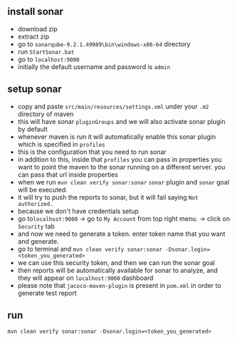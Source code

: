 ## install sonar
* download zip
* extract zip
* go to `sonarqube-9.2.1.49989\bin\windows-x86-64` directory
* run `StartSonar.bat`
* go to `localhost:9000`
* initially the default username and password is `admin`

## setup sonar
* copy and paste `src/main/resources/settings.xml` under your `.m2` directory of maven
* this will have sonar `pluginGroups` and we will also activate sonar plugin by default
* whenever maven is run it will automatically enable this sonar plugin  which is specified in `profiles`
* this is the configuration that you need to run sonar
* in addition to this, inside that `profiles` you can pass in properties you want to point the maven to 
the sonar running on a different server. you can pass that url inside properties
* when we run `mvn clean verify sonar:sonar` `sonar` plugin and `sonar` goal will be executed.
* it will try to push the reports to sonar, but it will fail saying `Not authorized.`
* because we don't have credentials setup 
* go to`localhost:9000` -> go to `My Account` from top right menu.  -> click on `Security` tab
* and now we need to generate a token. enter token name that you want and generate.
* go to terminal and `mvn clean verify sonar:sonar -Dsonar.login=<token_you_generated>`
* we can use this security token, and then we can run the sonar goal 
* then reports will be automatically available for sonar to analyze, and they will appear on `localhost:9000` dashboard
* please note that `jacoco-maven-plugin` is present in `pom.xml` in order to generate test report

## run
`mvn clean verify sonar:sonar -Dsonar.login=<token_you_generated>`